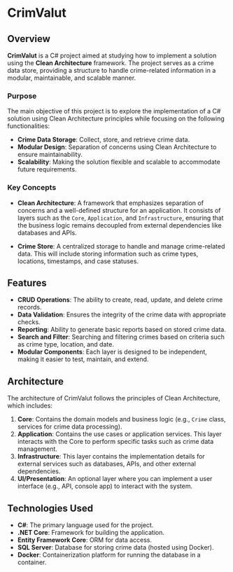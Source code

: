 # CrimValut

## Overview

**CrimValut** is a C# project aimed at studying how to implement a solution using the **Clean Architecture** framework. The project serves as a crime data store, providing a structure to handle crime-related information in a modular, maintainable, and scalable manner.

### Purpose

The main objective of this project is to explore the implementation of a C# solution using Clean Architecture principles while focusing on the following functionalities:

- **Crime Data Storage**: Collect, store, and retrieve crime data.
- **Modular Design**: Separation of concerns using Clean Architecture to ensure maintainability.
- **Scalability**: Making the solution flexible and scalable to accommodate future requirements.

### Key Concepts

- **Clean Architecture**: A framework that emphasizes separation of concerns and a well-defined structure for an application. It consists of layers such as the `Core`, `Application`, and `Infrastructure`, ensuring that the business logic remains decoupled from external dependencies like databases and APIs.
  
- **Crime Store**: A centralized storage to handle and manage crime-related data. This will include storing information such as crime types, locations, timestamps, and case statuses.

## Features

- **CRUD Operations**: The ability to create, read, update, and delete crime records.
- **Data Validation**: Ensures the integrity of the crime data with appropriate checks.
- **Reporting**: Ability to generate basic reports based on stored crime data.
- **Search and Filter**: Searching and filtering crimes based on criteria such as crime type, location, and date.
- **Modular Components**: Each layer is designed to be independent, making it easier to test, maintain, and extend.

## Architecture

The architecture of CrimValut follows the principles of Clean Architecture, which includes:

1. **Core**: Contains the domain models and business logic (e.g., `Crime` class, services for crime data processing).
2. **Application**: Contains the use cases or application services. This layer interacts with the Core to perform specific tasks such as crime data management.
3. **Infrastructure**: This layer contains the implementation details for external services such as databases, APIs, and other external dependencies.
4. **UI/Presentation**: An optional layer where you can implement a user interface (e.g., API, console app) to interact with the system.

## Technologies Used

- **C#**: The primary language used for the project.
- **.NET Core**: Framework for building the application.
- **Entity Framework Core**: ORM for data access.
- **SQL Server**: Database for storing crime data (hosted using Docker).
- **Docker**: Containerization platform for running the database in a container.
